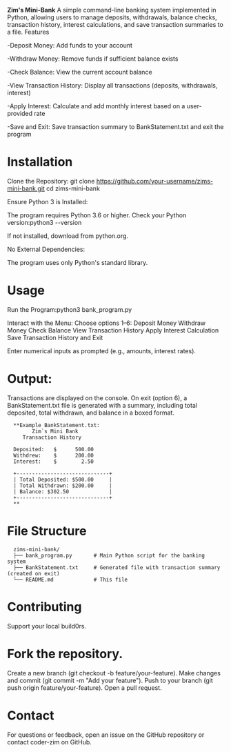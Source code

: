**Zim's Mini-Bank**
A simple command-line banking system implemented in Python, allowing users to manage deposits, withdrawals, balance checks, transaction history, interest calculations, and save transaction summaries to a file.
Features

-Deposit Money: Add funds to your account

-Withdraw Money: Remove funds if sufficient balance exists

-Check Balance: View the current account balance

-View Transaction History: Display all transactions (deposits, withdrawals, interest)

-Apply Interest: Calculate and add monthly interest based on a user-provided rate

-Save and Exit: Save transaction summary to BankStatement.txt and exit the program


# **Installation**

Clone the Repository:
git clone https://github.com/your-username/zims-mini-bank.git
cd zims-mini-bank

Ensure Python 3 is Installed:

The program requires Python 3.6 or higher.
Check your Python version:python3 --version

If not installed, download from python.org.

No External Dependencies:

The program uses only Python's standard library.


# **Usage**

Run the Program:python3 bank_program.py

Interact with the Menu:
Choose options 1–6:
Deposit Money
Withdraw Money
Check Balance
View Transaction History
Apply Interest Calculation
Save Transaction History and Exit

Enter numerical inputs as prompted (e.g., amounts, interest rates).


# **Output:**
Transactions are displayed on the console.
On exit (option 6), a BankStatement.txt file is generated with a summary, including total deposited, total withdrawn, and balance in a boxed format.


      **Example BankStatement.txt:
            Zim`s Mini Bank      
         Transaction History     
      
      Deposited:   $      500.00
      Withdrew:    $      200.00
      Interest:    $        2.50
      
      +------------------------------+
      | Total Deposited: $500.00     |
      | Total Withdrawn: $200.00     |
      | Balance: $302.50             |
      +------------------------------+
      **

# **File Structure**
      zims-mini-bank/
      ├── bank_program.py       # Main Python script for the banking system
      ├── BankStatement.txt     # Generated file with transaction summary (created on exit)
      └── README.md             # This file
      

# **Contributing**
Support your local build0rs.


# **Fork the repository.**
Create a new branch (git checkout -b feature/your-feature).
Make changes and commit (git commit -m "Add your feature").
Push to your branch (git push origin feature/your-feature).
Open a pull request.


# **Contact**
For questions or feedback, open an issue on the GitHub repository or contact coder-zim on GitHub.
